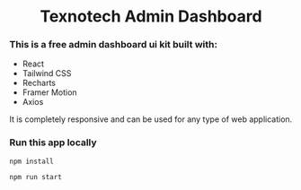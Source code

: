 <h1 align="center">Texnotech Admin Dashboard</h1>

### This is a free admin dashboard ui kit built with:

-   React
-   Tailwind CSS
-   Recharts
-   Framer Motion
-  Axios

It is completely responsive and can be used for any type of web application.

### Run this app locally

```shell
npm install
```

```shell
npm run start
```
